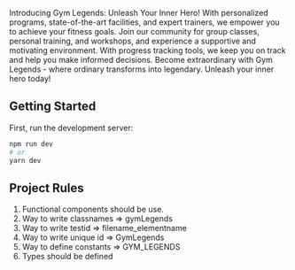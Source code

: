 Introducing Gym Legends: Unleash Your Inner Hero! With personalized programs, state-of-the-art facilities, and expert trainers, we empower you to achieve your fitness goals. Join our community for group classes, personal training, and workshops, and experience a supportive and motivating environment. With progress tracking tools, we keep you on track and help you make informed decisions. Become extraordinary with Gym Legends - where ordinary transforms into legendary. Unleash your inner hero today!

## Getting Started

First, run the development server:

```bash
npm run dev
# or
yarn dev
```

## Project Rules

1. Functional components should be use.
2. Way to write classnames => gymLegends
3. Way to write testid => filename_elementname
4. Way to write unique id => GymLegends
5. Way to define constants => GYM_LEGENDS
6. Types should be defined
